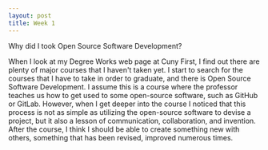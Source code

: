```yaml
---
layout: post
title: Week 1
---
```



Why did I took Open Source Software Development?

When I look at my Degree Works web page at Cuny First, I find out there are plenty of major courses that I haven't taken yet. I start to search for the courses that I have to take in order to graduate, and there is Open Source Software Development. I assume this is a course where the professor teaches us how to get used to some open-source software, such as GitHub or GitLab. However, when I get deeper into the course I noticed that this process is not as simple as utilizing the open-source software to devise a project, but it also a lesson of communication, collaboration, and invention. After the course, I think I should be able to create something new with others, something that has been revised, improved numerous times.

